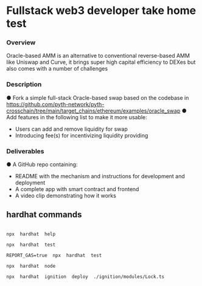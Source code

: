 
# Fullstack web3 developer take home test
### Overview
Oracle-based AMM is an alternative to conventional reverse-based AMM like Uniswap and Curve, it brings super high capital efficiency to DEXes but also comes with a number of challenges

### Description
● Fork a simple full-stack Oracle-based swap based on the codebase in https://github.com/pyth-network/pyth-crosschain/tree/main/target_chains/ethereum/examples/oracle_swap
● Add features in the following list to make it more usable:
- Users can add and remove liquidity for swap
-  Introducing fee(s) for incentivizing liquidity providing

### Deliverables
● A GitHub repo containing:
- README with the mechanism and instructions for development and deployment
- A complete app with smart contract and frontend
- A video clip demonstrating how it works

## hardhat commands

```shell

npx  hardhat  help

npx  hardhat  test

REPORT_GAS=true  npx  hardhat  test

npx  hardhat  node

npx  hardhat  ignition  deploy  ./ignition/modules/Lock.ts

```